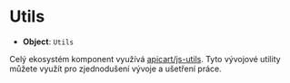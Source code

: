 # Utils
- **Object**: `Utils`

Celý ekosystém komponent využívá [apicart/js-utils](https://github.com/apicart/js-utils). Tyto vývojové utility
můžete využít pro zjednodušení vývoje a ušetření práce.
